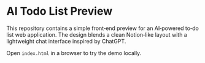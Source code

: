 # AI Todo List Preview

This repository contains a simple front‑end preview for an AI‑powered to‑do list web application. The design blends a clean Notion‑like layout with a lightweight chat interface inspired by ChatGPT.

Open `index.html` in a browser to try the demo locally.
